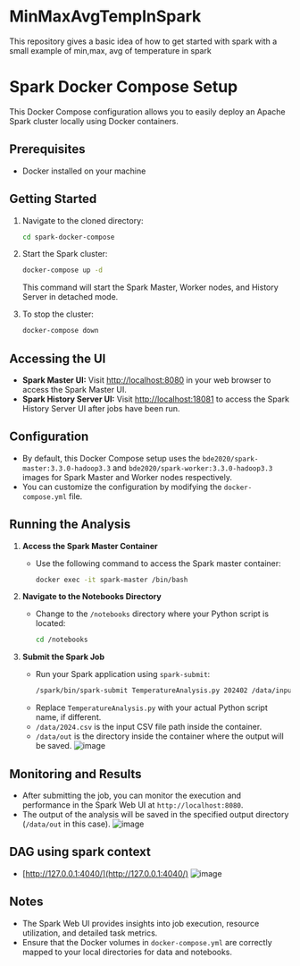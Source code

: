 # MinMaxAvgTempInSpark
This repository gives a basic idea of how to get started with spark with a small example of min,max, avg of temperature in spark



# Spark Docker Compose Setup

This Docker Compose configuration allows you to easily deploy an Apache Spark cluster locally using Docker containers.

## Prerequisites

- Docker installed on your machine

## Getting Started


1. Navigate to the cloned directory:

   ```bash
   cd spark-docker-compose
   ```

2. Start the Spark cluster:

   ```bash
   docker-compose up -d
   ```

   This command will start the Spark Master, Worker nodes, and History Server in detached mode.

3. To stop the cluster:

   ```bash
   docker-compose down
   ```

## Accessing the UI

- **Spark Master UI:** Visit [http://localhost:8080](http://localhost:8080) in your web browser to access the Spark Master UI.
- **Spark History Server UI:** Visit [http://localhost:18081](http://localhost:18081) to access the Spark History Server UI after jobs have been run.

## Configuration

- By default, this Docker Compose setup uses the `bde2020/spark-master:3.3.0-hadoop3.3` and `bde2020/spark-worker:3.3.0-hadoop3.3` images for Spark Master and Worker nodes respectively.
- You can customize the configuration by modifying the `docker-compose.yml` file.
## Running the Analysis

1. **Access the Spark Master Container**
   - Use the following command to access the Spark master container:
     ```bash
     docker exec -it spark-master /bin/bash
     ```

2. **Navigate to the Notebooks Directory**
   - Change to the `/notebooks` directory where your Python script is located:
     ```bash
     cd /notebooks
     ```

3. **Submit the Spark Job**
   - Run your Spark application using `spark-submit`:
     ```bash
     /spark/bin/spark-submit TemperatureAnalysis.py 202402 /data/input/2024.csv /data/output
     ```
   - Replace `TemperatureAnalysis.py` with your actual Python script name, if different.
   - `/data/2024.csv` is the input CSV file path inside the container.
   - `/data/out` is the directory inside the container where the output will be saved.
     ![image](https://github.com/aravind2060/MinMaxAvgTempInSpark/assets/38257404/13d7eb8b-35ee-4034-8ace-35516704859e)


## Monitoring and Results

- After submitting the job, you can monitor the execution and performance in the Spark Web UI at `http://localhost:8080`.
- The output of the analysis will be saved in the specified output directory (`/data/out` in this case).
  ![image](https://github.com/aravind2060/MinMaxAvgTempInSpark/assets/38257404/243d2cb4-a555-4a4d-8365-ee22b5926ddf)

## DAG using spark context
- [http://127.0.0.1:4040/](http://127.0.0.1:4040/)
![image](https://github.com/aravind2060/MinMaxAvgTempInSpark/assets/38257404/93b633c7-c8b1-4ba9-ac20-ad89544ffe01)


## Notes

- The Spark Web UI provides insights into job execution, resource utilization, and detailed task metrics.
- Ensure that the Docker volumes in `docker-compose.yml` are correctly mapped to your local directories for data and notebooks.
